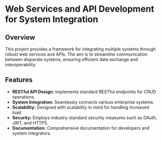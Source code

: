 # **Web Services and API Development for System Integration**
## **Overview**  
This project provides a framework for integrating multiple systems through robust web services and APIs. The aim is to streamline communication between disparate systems, ensuring efficient data exchange and interoperability.
## **Features**  
- **RESTful API Design:** Implements standard RESTful endpoints for CRUD operations.
- **System Integration:** Seamlessly connects various enterprise systems.
- **Scalability:** Designed with scalability in mind for handling increased load.
- **Security:** Employs industry-standard security measures such as OAuth, JWT, and HTTPS.
- **Documentation:** Comprehensive documentation for developers and system integrators.


